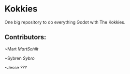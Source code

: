 # Kokkies

One big repository to do everything Godot with The Kokkies.

## Contributors:
~Mart
_MartSchilt_

~Sybren
_Sybro_

~Jesse
_???_
